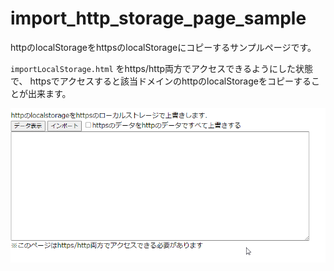 # import_http_storage_page_sample

httpのlocalStorageをhttpsのlocalStorageにコピーするサンプルページです。

`importLocalStorage.html` をhttps/http両方でアクセスできるようにした状態で、
httpsでアクセスすると該当ドメインのhttpのlocalStorageをコピーすることが出来ます。

![サンプル画像](sample.png)